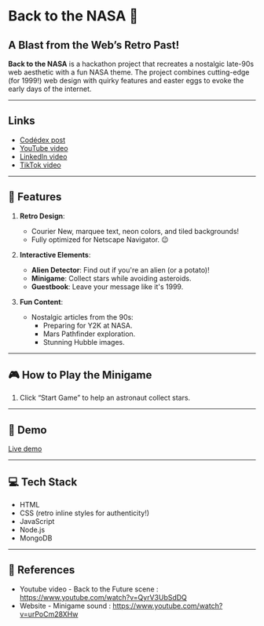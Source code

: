 # Back to the NASA 🌠  
## A Blast from the Web’s Retro Past!  

**Back to the NASA** is a hackathon project that recreates a nostalgic late-90s web aesthetic with a fun NASA theme. The project combines cutting-edge (for 1999!) web design with quirky features and easter eggs to evoke the early days of the internet.  

---

## Links
- [Codédex post](https://www.codedex.io/community/hackathon/xTfkPr7gmxyywC6Z1VW1)
- [YouTube video](https://youtu.be/aE_K-IoB81Y)
- [LinkedIn video](https://www.linkedin.com/feed/update/urn:li:activity:7273735904807043072/)
- [TikTok video](https://www.tiktok.com/@alangnt7/video/7448263250027793696)

---

## 🌌 Features  
1. **Retro Design**:  
   - Courier New, marquee text, neon colors, and tiled backgrounds!  
   - Fully optimized for Netscape Navigator. 😉  

2. **Interactive Elements**:  
   - **Alien Detector**: Find out if you're an alien (or a potato)!  
   - **Minigame**: Collect stars while avoiding asteroids.  
   - **Guestbook**: Leave your message like it's 1999.  

3. **Fun Content**:  
   - Nostalgic articles from the 90s:  
     - Preparing for Y2K at NASA.  
     - Mars Pathfinder exploration.  
     - Stunning Hubble images.  

---

## 🎮 How to Play the Minigame  
1. Click “Start Game” to help an astronaut collect stars.  

---

## 📸 Demo  
[Live demo](https://backtonasa.live/)

---

## 💻 Tech Stack  
- HTML
- CSS (retro inline styles for authenticity!)  
- JavaScript
- Node.js
- MongoDB

---

## 📖 References
- Youtube video - Back to the Future scene : https://www.youtube.com/watch?v=QyrV3UbSdDQ
- Website - Minigame sound : https://www.youtube.com/watch?v=urPoCm28XHw

